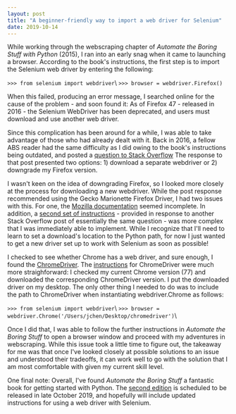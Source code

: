 ```yaml
---
layout: post
title: "A beginner-friendly way to import a web driver for Selenium"
date: 2019-10-14
---
```


While working through the webscraping chapter of *Automate the Boring Stuff with Python* (2015), I ran into an early snag when it came to launching a browser. According to the book's instructions, the first step is to import the Selenium web driver by entering the following:

`>>> from selenium import webdriver`\\
`>>> browser = webdriver.Firefox()`

When this failed, producing an error message, I searched online for the cause of the problem - and soon found it: As of Firefox 47 - released in 2016 - the Selenium WebDriver has been deprecated, and users must download and use another web driver. 

Since this complication has been around for a while, I was able to take advantage of those who had already dealt with it. Back in 2016, a fellow ABS reader had the same difficulty as I did owing to the book's instructions being outdated, and posted a [question to Stack Overflow](https://stackoverflow.com/questions/37966050/automate-the-boring-stuff-with-python-outdated-instructions-for-launching-seleni) The response to that post presented two options: 1) download a separate webdriver or 2) downgrade my Firefox version. 

I wasn't keen on the idea of downgrading Firefox, so I looked more closely at the process for downloading a new webdriver. While the post response recommended using the Gecko Marionette Firefox Driver, I had two issues with this. For one, the [Mozilla documentation](https://developer.mozilla.org/en-US/docs/Web/WebDriver) seemed incomplete. In addition, a [second set of instructions](https://stackoverflow.com/questions/37761668/cant-open-browser-with-selenium-after-firefox-update) - provided in response to another Stack Overflow post of essentially the same question - was more complex that I was immediately able to implement. While I recognize that I'll need to learn to set a download's location to the Python path, for now I just wanted to get a new driver set up to work with Selenium as soon as possible!

I checked to see whether Chrome has a web driver, and sure enough, I found the [ChromeDriver](https://sites.google.com/a/chromium.org/chromedriver/). The [instructions](https://sites.google.com/a/chromium.org/chromedriver/getting-started) for ChromeDriver were much more straighforward: I checked my current Chrome version (77) and downloaded the corresponding ChromeDriver version. I put the downloaded driver on my desktop. The only other thing I needed to do was to include the path to ChromeDriver when instantiating webdriver.Chrome as follows:

`>>> from selenium import webdriver`\\
`>>> browser = webdriver.Chrome('/Users/jchen/Desktop/chromedriver')`\\

Once I did that, I was able to follow the further instructions in *Automate the Boring Stuff* to open a browser window and proceed with my adventures in webscraping. While this issue took a little time to figure out, the takeaway for me was that once I've looked closely at possible solutions to an issue and understood their tradeoffs, it can work well to go with the solution that I am most comfortable with given my current skill level. 

One final note: Overall, I've found *Automate the Boring Stuff* a fantastic book for getting started with Python. The [second edition](https://automatetheboringstuff.com) is scheduled to be released in late October 2019, and hopefully will include updated instructions for using a web driver with Selenium. 

